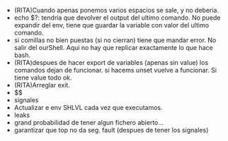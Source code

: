 - (RITA)Cuando apenas ponemos varios espacios se sale, y no deberia.
- echo $?: tendria que devolver el output del ultimo comando. No puede expandir del env, tiene que guardar la variable con valor del ultimo comando.
- si comillas no bien puestas (si no cierran) tiene que mandar error. No salir del ourShell. Aqui no hay que replicar exactamente lo que hace bash.
- (RITA)despues de hacer export de variables (apenas sin value) los comandos dejan de funcionar. si hacems unset vuelve a funcionar. Si tiene value todo ok.
- (RITA)Arreglar exit.
- $$
- signales
- Actualizar e env SHLVL cada vez que executamos.
- leaks
- grand probabilidad de tener algun fichero abierto...
- garantizar que top no da seg. fault (despues de tener los signales)
